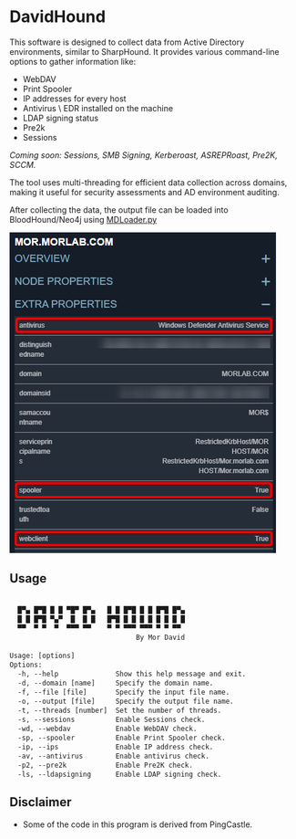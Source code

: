 # DavidHound
This software is designed to collect data from Active Directory environments, similar to SharpHound. It provides various command-line options to gather information like:
- WebDAV
- Print Spooler
- IP addresses for every host
- Antivirus \ EDR installed on the machine
- LDAP signing status
- Pre2k
- Sessions

*Coming soon: Sessions, SMB Signing, Kerberoast, ASREPRoast, Pre2K, SCCM.*

The tool uses multi-threading for efficient data collection across domains, making it useful for security assessments and AD environment auditing.

After collecting the data, the output file can be loaded into BloodHound/Neo4j using [MDLoader.py](https://github.com/MorDavid/MDLoader)

![Bloodhound Screenshot](./images/bh_screenshot.png)

## Usage
```

  █▀▄ █▀█ █ █ ▀█▀ █▀▄   █ █ █▀█ █ █ █▀█ █▀▄
  █ █ █▀█ ▀▄▀  █  █ █   █▀█ █ █ █ █ █ █ █ █
  ▀▀  ▀ ▀  ▀  ▀▀▀ ▀▀    ▀ ▀ ▀▀▀ ▀▀▀ ▀ ▀ ▀▀
                               By Mor David

Usage: [options]
Options:
  -h, --help              Show this help message and exit.
  -d, --domain [name]     Specify the domain name.
  -f, --file [file]       Specify the input file name.
  -o, --output [file]     Specify the output file name.
  -t, --threads [number]  Set the number of threads.
  -s, --sessions          Enable Sessions check.
  -wd, --webdav           Enable WebDAV check.
  -sp, --spooler          Enable Print Spooler check.
  -ip, --ips              Enable IP address check.
  -av, --antivirus        Enable antivirus check.
  -p2, --pre2k            Enable Pre2K check.
  -ls, --ldapsigning      Enable LDAP signing check.
```

## Disclaimer
- Some of the code in this program is derived from PingCastle.